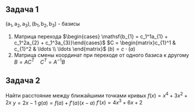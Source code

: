 ## Задача 1
$\mathsf{(a_{1}, a_{2}, a_{3}) , (b_1, b_{2}, b_{3})}$ - базисы
1. Матрица перехода
		$\begin{cases} \mathsf{b_{1} = c_1^1a_{1} + c_1^2a_{2} + c_1^3a_{3}}\end{cases}$
		$C = \begin{matrix}c_{1}^1 & c_{1}^2 & \ldots \\ \ldots \end{matrix}$
		$(b) = c \cdot (a)$
2. Матрица смены координат при переходе от одного базиса к другому
		$B = AC^T \quad C^T = A^{-1}B$

## Задача 2
Найти расстояние между ближайшими точками кривых
$f(x) = x^4 + 3x^2 + 2x$
$y = 2x - 1$
$g(a) = f(a) + f'(a) (x - a)$
$f'(x) = 4x^3 + 6x + 2$
